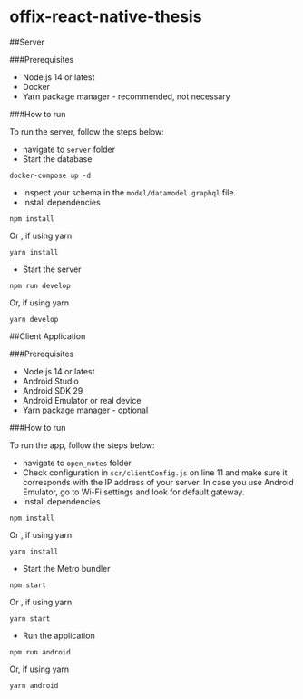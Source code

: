 # offix-react-native-thesis

##Server

###Prerequisites
- Node.js 14 or latest
- Docker
- Yarn package manager - recommended, not necessary

###How to run

To run the server, follow the steps below:
- navigate to `server` folder
- Start the database
```
docker-compose up -d
```

- Inspect your schema in the `model/datamodel.graphql` file.
- Install dependencies
  
```
npm install
```
Or , if using yarn
```
yarn install
```

- Start the server

```
npm run develop
```

Or, if using yarn

```
yarn develop
```

##Client Application

###Prerequisites
- Node.js 14 or latest
- Android Studio
- Android SDK 29
- Android Emulator or real device
- Yarn package manager - optional

###How to run

To run the app, follow the steps below:
- navigate to `open_notes` folder
- Check configuration in `scr/clientConfig.js` on line 11 and make sure it corresponds with the IP address of your server. In case you use Android Emulator, go to Wi-Fi settings and look for default gateway.
- Install dependencies

```
npm install
```
Or , if using yarn
```
yarn install
```
- Start the Metro bundler
```
npm start
```
Or , if using yarn
```
yarn start
```
- Run the application

```
npm run android
```

Or, if using yarn

```
yarn android
```